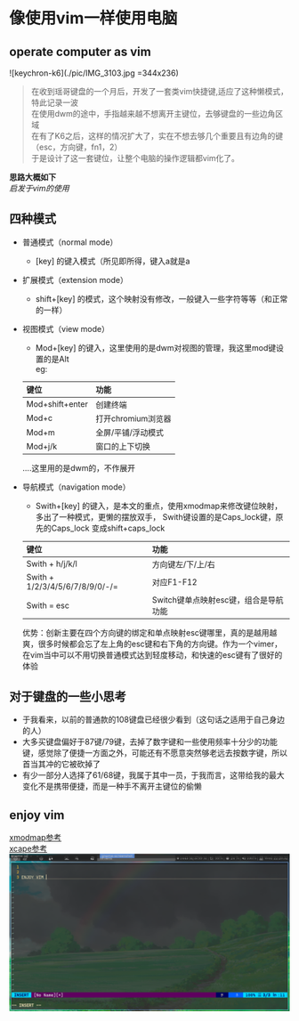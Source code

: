 # 像使用vim一样使用电脑

## operate computer as vim
![keychron-k6](./pic/IMG_3103.jpg =344x236)

> 在收到瑶哥键盘的一个月后，开发了一套类vim快捷键,适应了这种懒模式，特此记录一波  
> 在使用dwm的途中，手指越来越不想离开主键位，去够键盘的一些边角区域  
> 在有了K6之后，这样的情况扩大了，实在不想去够几个重要且有边角的键（esc，方向键，fn1，2）  
> 于是设计了这一套键位，让整个电脑的操作逻辑都vim化了。  

**思路大概如下**  
*启发于vim的使用*

## 四种模式
   * 普通模式（normal mode）
       - [key] 的键入模式（所见即所得，键入a就是a  
   * 扩展模式（extension mode）
       - shift+[key] 的模式，这个映射没有修改，一般键入一些字符等等（和正常的一样）
   * 视图模式（view mode）
       - Mod+[key] 的键入，这里使用的是dwm对视图的管理，我这里mod键设置的是Alt  
        eg:  
          
        | 键位            | 功能               |
        |-----------------|--------------------|
        | Mod+shift+enter | 创建终端           |
        | Mod+c           | 打开chromium浏览器 |
        | Mod+m           | 全屏/平铺/浮动模式 |
        | Mod+j/k         | 窗口的上下切换     |
        ....这里用的是dwm的，不作展开  

   * 导航模式（navigation mode）
       - Swith+[key] 的键入，是本文的重点，使用xmodmap来修改键位映射，多出了一种模式，更懒的摆放双手，
        Swith键设置的是Caps_lock键，原先的Caps_lock 变成shift+caps_lock
  
        | 键位                            | 功能                                  |
        |---------------------------------|---------------------------------------|
        | Swith + h/j/k/l                 | 方向键左/下/上/右                     |
        | Swith + 1/2/3/4/5/6/7/8/9/0/-/= | 对应F1-F12                            |
        | Swith = esc                     | Switch键单点映射esc键，组合是导航功能 |

        优势：创新主要在四个方向键的绑定和单点映射esc键哪里，真的是越用越爽，很多时候都会忘了左上角的esc键和右下角的方向键。作为一个vimer，在vim当中可以不用切换普通模式达到轻度移动，和快速的esc键有了很好的体验
        

## 对于键盘的一些小思考
- 于我看来，以前的普通款的108键盘已经很少看到（这句话之适用于自己身边的人）
- 大多买键盘偏好于87键/79键，去掉了数字键和一些使用频率十分少的功能键，感觉除了便捷一方面之外，可能还有不愿意突然够老远去按数字键，所以首当其冲的它被砍掉了
- 有少一部分人选择了61/68键，我属于其中一员，于我而言，这带给我的最大变化不是携带便捷，而是一种手不离开主键位的偷懒  

## enjoy vim
[xmodmap参考](https://wiki.archlinux.org/index.php/Xmodmap)  
[xcape参考](https://wiki.archlinux.org/index.php/Xorg/Keyboard_configuration#One-click_key_functions)  
![enjoyvim](./pic/screenshot.png)
